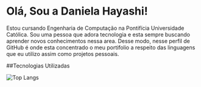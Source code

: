 # Olá, Sou a Daniela Hayashi!

Estou cursando Engenharia de Computação na Pontifícia Universidade Católica. Sou uma pessoa que adora tecnologia e esta sempre buscando aprender novos conhecimentos nessa area. Desse modo, nesse perfil de GitHub é onde esta concentrado o meu portifolio a respeito das linguagens que eu utilizo assim como projetos pessoais.

##Tecnologias Utilizadas

![Top Langs](https://github-readme-stats.vercel.app/api/top-langs/?username=anuraghazra&layout=compact&theme=radical)


